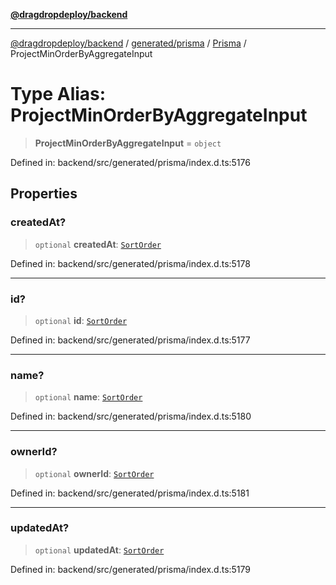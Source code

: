 [**@dragdropdeploy/backend**](../../../../../README.md)

***

[@dragdropdeploy/backend](../../../../../README.md) / [generated/prisma](../../../README.md) / [Prisma](../README.md) / ProjectMinOrderByAggregateInput

# Type Alias: ProjectMinOrderByAggregateInput

> **ProjectMinOrderByAggregateInput** = `object`

Defined in: backend/src/generated/prisma/index.d.ts:5176

## Properties

### createdAt?

> `optional` **createdAt**: [`SortOrder`](SortOrder.md)

Defined in: backend/src/generated/prisma/index.d.ts:5178

***

### id?

> `optional` **id**: [`SortOrder`](SortOrder.md)

Defined in: backend/src/generated/prisma/index.d.ts:5177

***

### name?

> `optional` **name**: [`SortOrder`](SortOrder.md)

Defined in: backend/src/generated/prisma/index.d.ts:5180

***

### ownerId?

> `optional` **ownerId**: [`SortOrder`](SortOrder.md)

Defined in: backend/src/generated/prisma/index.d.ts:5181

***

### updatedAt?

> `optional` **updatedAt**: [`SortOrder`](SortOrder.md)

Defined in: backend/src/generated/prisma/index.d.ts:5179
